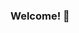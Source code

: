 ### Welcome! 👋

<!--
**joaosiles/joaosiles** is a ✨ _special_ ✨ repository because its `README.md` (this file) appears on your GitHub profile.

- ⚡ Web Developer aiming to be Fullstack
- ✨ Skills :
 https://img.shields.io/badge/PHP-PHP-gray?logo=PHP
 https://img.shields.io/badge/HTML5-HTML5-red?logo=html5
 https://img.shields.io/badge/CSS3-CSS3-blue?logo=css3
 https://img.shields.io/badge/Javascript-Javascript-yellow?logo=javascript
 https://img.shields.io/badge/VueJS-VueJS-green?logo=vue.js
